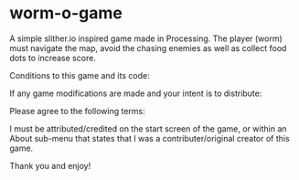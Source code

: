 # worm-o-game
A simple slither.io inspired game made in Processing.  The player (worm) must navigate the map, avoid the chasing enemies as well as collect food dots to increase score.  

Conditions to this game and its code:

If any game modifications are made and your intent is to distribute:

Please agree to the following terms:

I must be attributed/credited on the start screen of the game, or within an About sub-menu that states
that I was a contributer/original creator of this game.

Thank you and enjoy!
